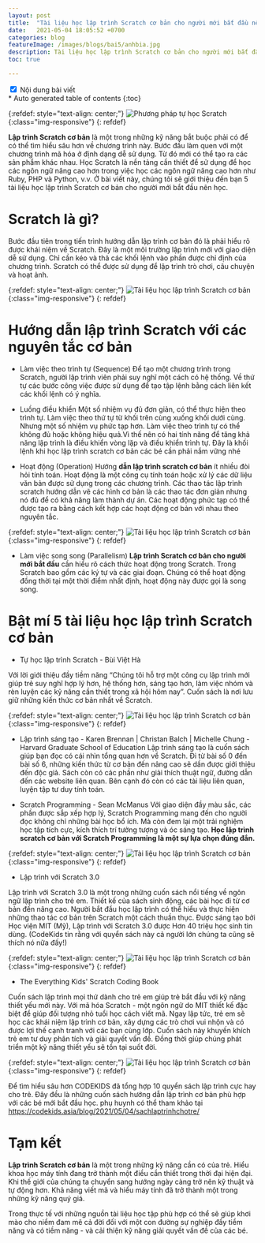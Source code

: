```yaml
---
layout: post
title:  "Tài liệu học lập trình Scratch cơ bản cho người mới bắt đầu nên học"
date:   2021-05-04 18:05:52 +0700
categories: blog
featureImage: /images/blogs/bai5/anhbia.jpg
description: Tài liệu học lập trình Scratch cơ bản cho người mới bắt đầu nên học
toc: true

---
```

<nav class="toc" markdown="1">
    <input id="ac-toc" name="accordion-toc" type="checkbox" checked/>
    <label for="ac-toc">Nội dung bài viết</label>
    <div class="toc__menu" markdown="1">
    *  Auto generated table of contents
    {:toc}
    </div>
</nav>

{:refdef: style="text-align: center;"}
![Phương pháp tự học Scratch  ](/images/blogs/bai5/anhbia.jpg){:class="img-responsive"}
{: refdef}

<b>Lập trình Scratch cơ bản</b> là một trong những kỹ năng bắt buộc phải có để có thể tìm hiểu sâu hơn về chương trình này.  Bước đầu làm quen với một chương trình mã hóa ở định dạng dễ sử dụng. Từ đó mới có thể tạo ra các sản phẩm khác nhau. Học Scratch là nền tảng cần thiết để sử dụng để học các ngôn ngữ nâng cao hơn trong việc học các ngôn ngữ nâng cao hơn như Ruby, PHP và Python, v.v. Ở bài viết này, chúng tôi sẽ giới thiệu đến bạn 5 tài liệu học lập trình Scratch cơ bản cho người mới bắt đầu nên học.

# **Scratch là gì?**

Bước đầu tiên trong tiến trình hướng dẫn lập trình cơ bản đó là phải hiểu rõ được khái niệm về Scratch. Đây là một môi trường lập trình mới với giao diện dễ sử dụng. Chỉ cần kéo và thả các khối lệnh vào phần được chỉ định của chương trình. Scratch có thể được sử dụng để lập trình trò chơi, câu chuyện và hoạt ảnh.

{:refdef: style="text-align: center;"}
![Tài liệu học lập trình Scratch cơ bản  ](/images/blogs/bai5/1.jpg){:class="img-responsive"}
{: refdef}

# **Hướng dẫn lập trình Scratch với các nguyên tắc cơ bản**

- Làm việc theo trình tự (Sequence)
Để tạo một chương trình trong Scratch, người lập trình viên phải suy nghĩ một cách có hệ thống. Về thứ tự các bước công việc được sử dụng để tạo tập lệnh bằng cách liên kết các khối lệnh có ý nghĩa.

- Luồng điều khiển
Một số nhiệm vụ đủ đơn giản, có thể thực hiện theo trình tự. Làm việc theo thứ tự từ khối trên cùng xuống khối dưới cùng. Nhưng một số nhiệm vụ phức tạp hơn. Làm việc theo trình tự có thể không đủ hoặc không hiệu quả.Vì thế nên có hai tính năng để tăng khả năng lập trình là điều khiển vòng lặp và điều khiển trình tự. Đây là khối lệnh khi học lập trình scratch cơ bản các bé cần phải nắm vững nhé

- Hoạt động (Operation)
Hướng <b>dẫn lập trình scratch cơ bản</b> ít nhiều đòi hỏi tính toán. Hoạt động là một công cụ tính toán hoặc xử lý các dữ liệu văn bản được sử dụng trong các chương trình. Các thao tác lập trình scratch hướng dẫn vẽ các hình cơ bản là các thao tác đơn giản nhưng nó đủ để có khả năng làm thành dự án. Các hoạt động phức tạp có thể được tạo ra bằng cách kết hợp các hoạt động cơ bản với nhau theo nguyên tắc.

{:refdef: style="text-align: center;"}
![Tài liệu học lập trình Scratch cơ bản  ](/images/blogs/bai5/2.jpg){:class="img-responsive"}
{: refdef}

- Làm việc song song (Parallelism)
<b>Lập trình Scratch cơ bản cho người mới bắt đầu</b> cần hiểu rõ cách thức hoạt động trong Scratch. Trong Scratch bao gồm các ký tự và các giai đoạn. Chúng có thể hoạt động đồng thời tại một thời điểm nhất định, hoạt động này được gọi là song song. 

# **Bật mí 5 tài liệu học lập trình Scratch cơ bản**

- Tự học lập trình Scratch - Bùi Việt Hà

Với lời giới thiệu đầy tiềm năng “Chúng tôi hỗ trợ một công cụ lập trình mới giúp trẻ suy nghĩ hợp lý hơn, hệ thống hơn, sáng tạo hơn, làm việc nhóm và rèn luyện các kỹ năng cần thiết trong xã hội hôm nay”. Cuốn sách là nơi lưu giữ những kiến thức cơ bản nhất về Scratch.

{:refdef: style="text-align: center;"}
![Tài liệu học lập trình Scratch cơ bản  ](/images/blogs/bai5/3.jpg){:class="img-responsive"}
{: refdef}

- Lập trình sáng tạo - Karen Brennan | Christan Balch | Michelle Chung - Harvard Graduate School of Education
Lập trình sáng tạo là cuốn sách giúp bạn đọc có cái nhìn tổng quan hơn về Scratch. Đi từ bài số 0 đến bài số 6, những kiến thức từ cơ bản đến nâng cao sẽ dần được giới thiệu đến độc giả. Sách còn có các phần như giải thích thuật ngữ, đường dẫn đến các website liên quan. Bên cạnh đó còn có các tài liệu liên quan, luyện tập tư duy tính toán.

- Scratch Programming - Sean McManus
Với giao diện đầy màu sắc, các phần được sắp xếp hợp lý, Scratch Programming mang đến cho người đọc không chỉ những bài học bổ ích. Mà còn đem lại một trải nghiệm học tập tích cực, kích thích trí tưởng tượng và óc sáng tạo.<b> Học lập trình scratch cơ bản với Scratch Programming là một sự lựa chọn đúng đắn.</b>

{:refdef: style="text-align: center;"}
![Tài liệu học lập trình Scratch cơ bản  ](/images/blogs/bai5/4.jpg){:class="img-responsive"}
{: refdef}

- Lập trình với Scratch 3.0

Lập trình với Scratch 3.0 là một trong những cuốn sách nổi tiếng về ngôn ngữ lập trình cho trẻ em. Thiết kế của sách sinh động, các bài học đi từ cơ bản đến nâng cao. Người bắt đầu học lập trình có thể hiểu và thực hiện những thao tác cơ bản trên Scratch một cách thuần thục. Được sáng tạo bởi Học viện MIT (Mỹ), Lập trình với Scratch 3.0 được Hơn 40 triệu học sinh tin dùng. (CodeKids tin rằng với quyển sách này cả người lớn chúng ta cũng sẽ thích nó nữa đấy!) 

{:refdef: style="text-align: center;"}
![Tài liệu học lập trình Scratch cơ bản  ](/images/blogs/bai5/5.jpg){:class="img-responsive"}
{: refdef}

- The Everything Kids' Scratch Coding Book

Cuốn sách lập trình mọi thứ dành cho trẻ em giúp trẻ bắt đầu với kỹ năng thiết yếu mới này. Với mã hóa Scratch - một ngôn ngữ do MIT thiết kế đặc biệt để giúp đối tượng nhỏ tuổi học cách viết mã. Ngay lập tức, trẻ em sẽ học các khái niệm lập trình cơ bản, xây dựng các trò chơi vui nhộn và có được lợi thế cạnh tranh với các bạn cùng lớp. Cuốn sách này khuyến khích trẻ em tư duy phân tích và giải quyết vấn đề. Đồng thời giúp chúng phát triển một kỹ năng thiết yếu sẽ tồn tại suốt đời.

{:refdef: style="text-align: center;"}
![Tài liệu học lập trình Scratch cơ bản  ](/images/blogs/bai5/6.jpg){:class="img-responsive"}
{: refdef}

Để tìm hiểu sâu hơn CODEKIDS đã tổng hợp 10 quyển sách lập trình cực hay cho trẻ. Đây đều là những cuốn sách hướng dẫn lập trình cơ bản phù hợp với các bé mới bắt đầu học.  phụ huynh có thể tham khảo tại https://codekids.asia/blog/2021/05/04/sachlaptrinhchotre/

# **Tạm kết**

<b>Lập trình Scratch cơ bản</b> là một trong những kỹ năng cần có của trẻ. Hiểu khoa học máy tính đang trở thành một điều cần thiết trong thời đại hiện đại. Khi thế giới của chúng ta chuyển sang hướng ngày càng trở nên kỹ thuật và tự động hơn. Khả năng viết mã và hiểu máy tính đã trở thành một trong những kỹ năng quý giá.  

Trong thực tế với những nguồn tài liệu học tập phù hợp có thể sẽ giúp khơi mào cho niềm đam mê cả đời đối với một con đường sự nghiệp đầy tiềm năng và có tiềm năng - và cải thiện kỹ năng giải quyết vấn đề của các bé.
